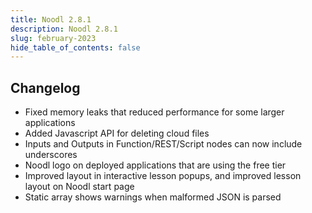 ```yaml
---
title: Noodl 2.8.1
description: Noodl 2.8.1
slug: february-2023
hide_table_of_contents: false
---
```


## Changelog
- Fixed memory leaks that reduced performance for some larger applications
- Added Javascript API for deleting cloud files
- Inputs and Outputs in Function/REST/Script nodes can now include underscores
- Noodl logo on deployed applications that are using the free tier
- Improved layout in interactive lesson popups, and improved lesson layout on Noodl start page
- Static array shows warnings when malformed JSON is parsed
